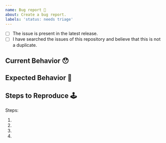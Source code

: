 ```yaml
---
name: Bug report 🐛
about: Create a bug report.
labels: 'status: needs triage'
---
```


<!-- Provide a general summary of the issue in the Title above -->

<!--
  Thank you very much for contributing by creating an issue! ❤️
  To avoid duplicate issues we ask you to check off the following list.
-->

<!-- Checked checkbox should look like this: [x] -->

- [ ] The issue is present in the latest release.
- [ ] I have searched the issues of this repository and believe that this is not a duplicate.

## Current Behavior 😯

<!-- Describe what happens instead of the expected behavior. -->

## Expected Behavior 🤔

<!-- Describe what should happen. -->

## Steps to Reproduce 🕹

<!-- 
  Are you able to reproduce this bug? Please share the steps or source code so that we can do the same.
  After you are done, paste the link to your new repository here (make sure it's public)!
  (If you've shared a detailed repo, you can disregard filling out the steps below)
 -->


<!--
  TODO: reproduction repo
-->

Steps:

1.
2.
3.
4.
